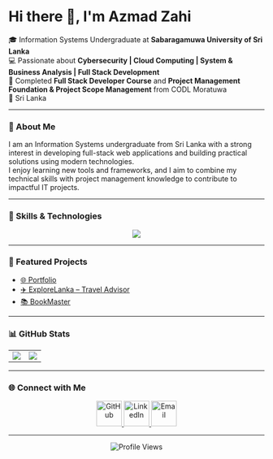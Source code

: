 # Hi there 👋, I'm Azmad Zahi

🎓 Information Systems Undergraduate at **Sabaragamuwa University of Sri Lanka**  
💻 Passionate about **Cybersecurity | Cloud Computing | System & Business Analysis | Full Stack Development**  
🌱 Completed **Full Stack Developer Course** and **Project Management Foundation & Project Scope Management** from CODL Moratuwa  
📍 Sri Lanka

---

### 📝 About Me
I am an Information Systems undergraduate from Sri Lanka with a strong interest in developing full-stack web applications and building practical solutions using modern technologies.  
I enjoy learning new tools and frameworks, and I aim to combine my technical skills with project management knowledge to contribute to impactful IT projects.

---

### 🚀 Skills & Technologies

<p align="center">
  <a href="https://skillicons.dev">
    <img src="https://skillicons.dev/icons?i=python,java,php,js,ts,react,angular,nodejs,express,sqlite,git,github,joomla&perline=9" />
  </a>
</p>

---

### 📌 Featured Projects  
- [🌐 Portfolio](https://github.com/a-zahi2002/Portfolio)  
- [✈️ ExploreLanka – Travel Advisor](https://github.com/a-zahi2002/ExploreLanka-TravelAdvisor-web)  
- [📚 BookMaster](https://github.com/a-zahi2002/BookMaster)  

---

### 📊 GitHub Stats

<table>
<tr>
<td><img src="https://github-readme-stats.vercel.app/api?username=a-zahi2002&show_icons=true&theme=tokyonight" /></td>
<td><img src="https://github-readme-stats.vercel.app/api/top-langs/?username=a-zahi2002&layout=compact&theme=tokyonight" /></td>
</tr>
</table>

---

### 🌐 Connect with Me  

<p align="center">
  <a href="https://github.com/a-zahi2002" target="_blank">
    <img src="https://img.icons8.com/ios-glyphs/50/000000/github.png" alt="GitHub" width="50" height="50"/>
  </a>
  <a href="https://www.linkedin.com/in/a-zahi-faleel-a929411aa" target="_blank">
    <img src="https://img.icons8.com/ios-filled/50/0077B5/linkedin.png" alt="LinkedIn" width="50" height="50"/>
  </a>
  <a href="mailto:a.zahi2002@gmail.com" target="_blank">
    <img src="https://img.icons8.com/ios-filled/50/D14836/gmail.png" alt="Email" width="50" height="50"/>
  </a>
</p>

---

<p align="center">
  <img src="https://komarev.com/ghpvc/?username=a-zahi2002&label=Profile%20views&color=0e75b6&style=flat" alt="Profile Views" />
</p>
